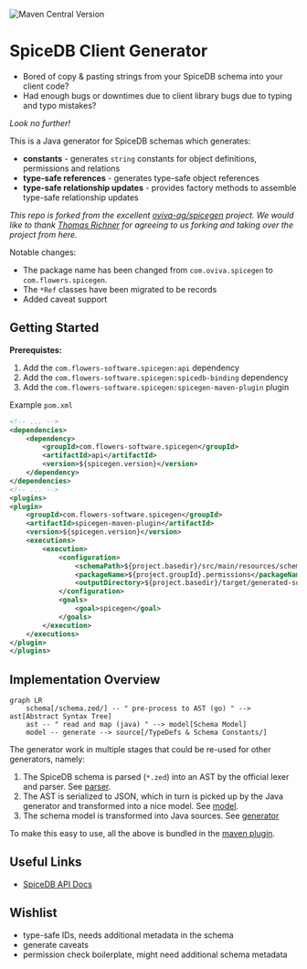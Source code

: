 ![Maven Central Version](https://img.shields.io/maven-central/v/com.flowers-software.spicegen/api)
# SpiceDB Client Generator

- Bored of copy & pasting strings from your SpiceDB schema into your client code?
- Had enough bugs or downtimes due to client library bugs due to typing and typo mistakes?

*Look no further!*

This is a Java generator for SpiceDB schemas which generates:

- **constants** - generates `string` constants for object definitions, permissions and relations
- **type-safe references** - generates type-safe object references
- **type-safe relationship updates** - provides factory methods to assemble type-safe relationship updates


_This repo is forked from the excellent [oviva-ag/spicegen](https://github.com/oviva-ag/spicegen) project. We would like to thank [Thomas Richner](https://github.com/thomasrichner-oviva) for agreeing to us forking and taking over the project from here._


Notable changes:
- The package name has been changed from `com.oviva.spicegen` to `com.flowers.spicegen`.
- The `*Ref` classes have been migrated to be records
- Added caveat support

## Getting Started

**Prerequistes:**


1. Add the  `com.flowers-software.spicegen:api` dependency
1. Add the  `com.flowers-software.spicegen:spicedb-binding` dependency
2. Add the  `com.flowers-software.spicegen:spicegen-maven-plugin` plugin

Example `pom.xml`

```xml
<!-- ... -->
<dependencies>
    <dependency>
        <groupId>com.flowers-software.spicegen</groupId>
        <artifactId>api</artifactId>
        <version>${spicegen.version}</version>
    </dependency>
</dependencies>
<!-- ... -->
<plugins>
<plugin>
    <groupId>com.flowers-software.spicegen</groupId>
    <artifactId>spicegen-maven-plugin</artifactId>
    <version>${spicegen.version}</version>
    <executions>
        <execution>
            <configuration>
                <schemaPath>${project.basedir}/src/main/resources/schema.zed</schemaPath>
                <packageName>${project.groupId}.permissions</packageName>
                <outputDirectory>${project.basedir}/target/generated-sources/src/main/java</outputDirectory>
            </configuration>
            <goals>
                <goal>spicegen</goal>
            </goals>
        </execution>
    </executions>
</plugin>
</plugins>
```

## Implementation Overview

```mermaid
graph LR
    schema[/schema.zed/] -- " pre-process to AST (go) " --> ast[Abstract Syntax Tree]
    ast -- " read and map (java) " --> model[Schema Model]
    model -- generate --> source[/TypeDefs & Schema Constants/]
```

The generator work in multiple stages that could be re-used for other generators, namely:

1. The SpiceDB schema is parsed (`*.zed`) into an AST by the official lexer and parser. See [parser](./parser).
2. The AST is serialized to JSON, which in turn is picked up by the Java generator and transformed
   into a nice model. See [model](./model).
3. The schema model is transformed into Java sources. See [generator](./generator)

To make this easy to use, all the above is bundled in the [maven plugin](./generator-maven-plugin).

## Useful Links

- [SpiceDB API Docs](https://buf.build/authzed/api/docs/main/authzed.api.v1)

## Wishlist

- type-safe IDs, needs additional metadata in the schema
- generate caveats
- permission check boilerplate, might need additional schema metadata

